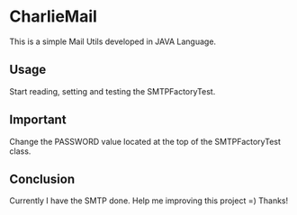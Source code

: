 CharlieMail
===========
This is a simple Mail Utils developed in JAVA Language. 

Usage
----------
Start reading, setting and testing the SMTPFactoryTest.

Important
----------
Change the PASSWORD value located at the top of the SMTPFactoryTest class.

Conclusion
----------
Currently I have the SMTP done. 
Help me improving this project =) 
Thanks!
